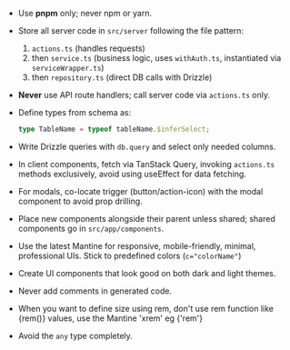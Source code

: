 - Use **pnpm** only; never npm or yarn.
- Store all server code in `src/server` following the file pattern:
  1. `actions.ts` (handles requests)
  2. then `service.ts` (business logic, uses `withAuth.ts`, instantiated via `serviceWrapper.ts`)
  3. then `repository.ts` (direct DB calls with Drizzle)

- **Never** use API route handlers; call server code via `actions.ts` only.
- Define types from schema as:

  ```ts
  type TableName = typeof tableName.$inferSelect;
  ```

- Write Drizzle queries with `db.query` and select only needed columns.
- In client components, fetch via TanStack Query, invoking `actions.ts` methods exclusively, avoid using useEffect for data fetching.
- For modals, co-locate trigger (button/action-icon) with the modal component to avoid prop drilling.
- Place new components alongside their parent unless shared; shared components go in `src/app/components`.
- Use the latest Mantine for responsive, mobile-friendly, minimal, professional UIs. Stick to predefined colors (`c="colorName"`)
- Create UI components that look good on both dark and light themes.
- Never add comments in generated code.
- When you want to define size using rem, don't use rem function like {rem(<value>)} values, use the Mantine 'xrem' eg {'<value>rem'}
- Avoid the `any` type completely.

